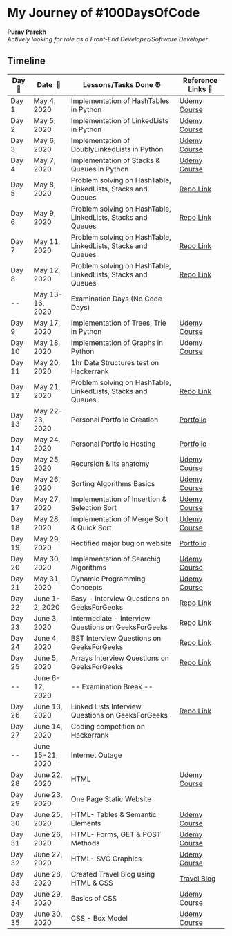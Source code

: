 # My Journey of #100DaysOfCode 

**Purav Parekh**  
*Actively looking for role as a Front-End Developer/Software Developer* 

## Timeline

|**Day:pushpin:**|**Date &nbsp;:calendar:**|**Lessons/Tasks Done :alarm_clock:**| **Reference Links :link:**|
|------|-----------------|--------------------|---------------------|
|Day 1|May 4, 2020| Implementation of HashTables in Python | [Udemy Course](https://www.udemy.com/course/master-the-coding-interview-data-structures-algorithms/) |
|Day 2|May 5, 2020| Implementation of LinkedLists in Python | [Udemy Course](https://www.udemy.com/course/master-the-coding-interview-data-structures-algorithms/)|
|Day 3|May 6, 2020| Implementation of DoublyLinkedLists in Python | [Udemy Course](https://www.udemy.com/course/master-the-coding-interview-data-structures-algorithms/)|
|Day 4|May 7, 2020| Implementation of Stacks & Queues in Python | [Udemy Course](https://www.udemy.com/course/master-the-coding-interview-data-structures-algorithms/)|
|Day 5|May 8, 2020| Problem solving on HashTable, LinkedLists, Stacks and Queues | [Repo Link](https://github.com/purav-parekh/InterviewQuestions/)|
|Day 6|May 9, 2020| Problem solving on HashTable, LinkedLists, Stacks and Queues | [Repo Link](https://github.com/purav-parekh/InterviewQuestions/) |
|Day 7|May 11, 2020| Problem solving on HashTable, LinkedLists, Stacks and Queues | [Repo Link](https://github.com/purav-parekh/InterviewQuestions/) |
|Day 8|May 12, 2020| Problem solving on HashTable, LinkedLists, Stacks and Queues | [Repo Link](https://github.com/purav-parekh/InterviewQuestions/) |
|--|May 13-16, 2020| Examination Days (No Code Days) |  |
|Day 9|May 17, 2020| Implementation of Trees, Trie in Python | [Udemy Course](https://www.udemy.com/course/master-the-coding-interview-data-structures-algorithms/) |
|Day 10|May 18, 2020| Implementation of Graphs in Python | [Udemy Course](https://www.udemy.com/course/master-the-coding-interview-data-structures-algorithms/) |
|Day 11|May 20, 2020| 1hr Data Structures test on Hackerrank |  |
|Day 12|May 21, 2020| Problem solving on HashTable, LinkedLists, Stacks and Queues | [Repo Link](https://github.com/purav-parekh/InterviewQuestions/) |
|Day 13|May 22-23, 2020| Personal Portfolio Creation | [Portfolio](https://purav-parekh.github.io) |
|Day 14|May 24, 2020| Personal Portfolio Hosting | [Portfolio](https://purav-parekh.github.io) |
|Day 15|May 25, 2020| Recursion & Its anatomy | [Udemy Course](https://www.udemy.com/course/master-the-coding-interview-data-structures-algorithms/) |
|Day 16|May 26, 2020| Sorting Algorithms Basics| [Udemy Course](https://www.udemy.com/course/master-the-coding-interview-data-structures-algorithms/) |
|Day 17|May 27, 2020| Implementation of Insertion & Selection Sort| [Udemy Course](https://www.udemy.com/course/master-the-coding-interview-data-structures-algorithms/) |
|Day 18|May 28, 2020| Implementation of Merge Sort & Quick Sort| [Udemy Course](https://www.udemy.com/course/master-the-coding-interview-data-structures-algorithms/) |
|Day 19|May 29, 2020| Rectified major bug on website| [Portfolio](https://purav-parekh.github.io) |
|Day 20|May 30, 2020| Implementation of Searchig Algorithms| [Udemy Course](https://www.udemy.com/course/master-the-coding-interview-data-structures-algorithms/) |
|Day 21|May 31, 2020| Dynamic Programming Concepts| [Udemy Course](https://www.udemy.com/course/master-the-coding-interview-data-structures-algorithms/) |
|Day 22|June 1-2, 2020| Easy - Interview Questions on GeeksForGeeks| [Repo Link](https://github.com/purav-parekh/InterviewQuestions/)|
|Day 23|June 3, 2020| Intermediate - Interview Questions on GeeksForGeeks| [Repo Link](https://github.com/purav-parekh/InterviewQuestions/)|
|Day 24|June 4, 2020| BST Interview Questions on GeeksForGeeks| [Repo Link](https://github.com/purav-parekh/InterviewQuestions/)|
|Day 25|June 5, 2020| Arrays Interview Questions on GeeksForGeeks| [Repo Link](https://github.com/purav-parekh/InterviewQuestions/)|
|--|June 6-12, 2020| -- Examination Break -- | |
|Day 26|June 13, 2020| Linked Lists Interview Questions on GeeksForGeeks| [Repo Link](https://github.com/purav-parekh/InterviewQuestions/)|
|Day 27|June 14, 2020| Coding competition on Hackerrank| |
|--|June 15-21, 2020| Internet Outage | |
|Day 28|June 22, 2020| HTML | [Udemy Course](https://www.udemy.com/course/react-js-a-complete-guide-for-frontend-web-development/)|
|Day 29|June 23, 2020| One Page Static Website | |
|Day 30|June 25, 2020| HTML- Tables & Semantic Elements | [Udemy Course](https://www.udemy.com/course/react-js-a-complete-guide-for-frontend-web-development/)|
|Day 31|June 26, 2020| HTML- Forms, GET & POST Methods | [Udemy Course](https://www.udemy.com/course/react-js-a-complete-guide-for-frontend-web-development/)|
|Day 32|June 27, 2020| HTML- SVG Graphics | [Udemy Course](https://www.udemy.com/course/react-js-a-complete-guide-for-frontend-web-development/)|
|Day 33|June 28, 2020| Created Travel Blog using HTML & CSS | [Travel Blog](https://github.com/purav-parekh/TravelBlog)|
|Day 34|June 29, 2020| Basics of CSS | [Udemy Course](https://www.udemy.com/course/react-js-a-complete-guide-for-frontend-web-development/)|
|Day 35|June 30, 2020| CSS - Box Model | [Udemy Course](https://www.udemy.com/course/react-js-a-complete-guide-for-frontend-web-development/)|
